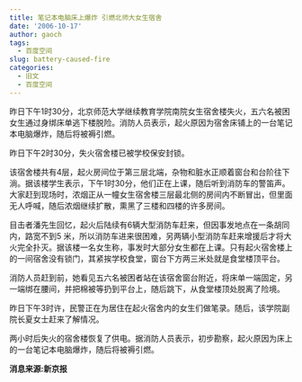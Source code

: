 ```yaml
---
title: 笔记本电脑床上爆炸 引燃北师大女生宿舍
date: '2006-10-17'
author: gaoch
tags:
  - 百度空间
slug: battery-caused-fire
categories:
  - 旧文
  - 百度空间
---
```


昨日下午1时30分，北京师范大学继续教育学院南院女生宿舍楼失火，五六名被困女生通过身绑床单逃下楼脱险。消防人员表示，起火原因为宿舍床铺上的一台笔记本电脑爆炸，随后将被褥引燃。  
  

昨日下午2时30分，失火宿舍楼已被学校保安封锁。

该宿舍楼共有4层，起火房间位于第三层北端，杂物和脏水正顺着窗台和台阶往下淌。据该楼学生表示，下午1时30分，他们正在上课，随后听到消防车的警笛声。大家赶到现场时，浓烟正从一幢女生宿舍楼三层最北侧的房间内不断冒出，但里面无人呼喊，随后浓烟继续扩散，熏黑了三楼和四楼的许多房间。

目击者潘先生回忆，起火后陆续有6辆大型消防车赶来，但因事发地点在一条胡同内，路宽不到5
米，所以消防车进来很困难，另两辆小型消防车赶来增援后才将大火完全扑灭。据该楼一名女生称，事发时大部分女生都在上课。只有起火宿舍楼上的一间宿舍没有锁门，其紧挨学校食堂，窗台下方两三米处就是食堂楼顶平台。

消防人员赶到前，她看见五六名被困者站在该宿舍窗台附近，将床单一端固定，另一端绑在腰间，并把棉被等扔到平台上，随后跳下，从食堂楼顶处脱离了险境。

昨日下午3时许，民警正在为居住在起火宿舍内的女生们做笔录。随后，该学院副院长夏女士赶来了解情况。

两小时后失火的宿舍楼恢复了供电。据消防人员表示，初步勘察，起火原因为床上的一台笔记本电脑爆炸，随后将被褥引燃。

**消息来源:新京报**  
